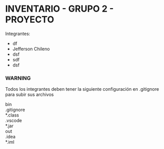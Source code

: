 # INVENTARIO - GRUPO 2 - PROYECTO 

Integrantes:
 
- df
- Jefferson Chileno
- dsf
- sdf
- dsf

### WARNING
Todos los integrantes deben tener la siguiente configuración en .gitignore para subir sus archivos

bin         
.gitignore          
*.class         
.vscode         
*.jar               
out               
.idea           
*.iml 